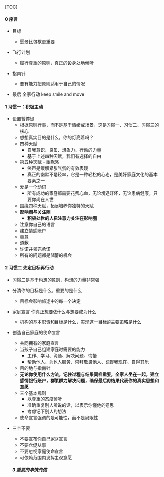 [TOC]



#### 0 序言

* 目标
  * 愿景比包袱更重要
* 飞行计划
  * 履行尊重的原则，真正的设身处地倾听
* 指南针
  * 要有能力把原则适用于自己的情况

* 最后 全家行动  keep smile and move 

#### 1 习惯一：积极主动

* 设置暂停键
  * 根据原则行事，而不是基于情绪或场景，这是习惯一、习惯二、习惯三的核心
  * 想想真实目的是什么，你的灯亮着吗？
  * 四种天赋
    * 自我意识、良知、想象力、行动的力量
    * 基于上述四种天赋，我们有选择的自由
  * 第五种天赋 - 幽默感  
    * 笑声是缓解紧张气氛的有效表现
    * 真正的幽默不是轻率，它是一种轻松的心态，是美好家庭文化的基本要素之一
  * 爱是一个动词
    * 所有成功的家庭都需要花费心血，无论境遇好坏，无论患病健康，只要你尚在人世
  * 围绕四种天赋，拓展培养你独特的天赋
  * **影响圈与关注圈**
    * **积极处世的人把注意力关注在影响圈**
  * 注意你自己的语言
  * 建立情感账户
  * 善意
  * 道歉
  * 许诺并领完承诺
  * 所有的问题都是储蓄的机会

#### 2 习惯二 先定目标再行动

* 习惯二是基于构想的原则，构想的力量非常强

* 分清你的目标是什么，重要的是什么

  * 目标会影响旅途中的每一个决定

* 家庭宣言  你真正想要做什么与想要成为什么

  * 机构的基本职责和目标是什么，实现这一目标的主要策略是什么

* 创造自己家庭的使命宣言

  * 共同拥有的家庭宣言
  * 当孩子自己组建家庭时需要的能力
    * 工作、学习、沟通、解决问题、悔悟
    * 帮助他人、为他人服务、崇拜敬畏他人、荒野我现在、自得其乐
  * 目的地与指南针
  * **无论你使用什么方法，记住过程与结果同样重要，全家人坐在一起，建立感情银行账户，群策群力解决问题，确保最后的结果代表你的真实思想和意愿** 
  * 三个基本规则
    * 以尊重的态度倾听
    * 准确重复别人所说的话，以表示你懂他的意思
    * 考虑记下别人的想法
  * 使命宣言强调的是可能性，而不是局限性
* 三个不要
    * 不要宣布你自己家庭宣言
    * 不要仓促从事
    * 不要忽视家庭使命宣言
  * 可依赖范围内发挥主观意愿
  
  ##### 3 重要的事情先做
  
  
  
  



